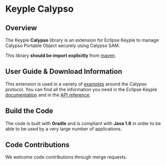 # Keyple Calypso

## Overview

The Keyple **Calypso** library is an extension for Eclipse Keyple to manage Calypso Portable Object securely using Calypso SAM.

This library **should be import explicitly** from [maven](https://mvnrepository.com/artifact/org.eclipse.keyple/keyple-java-calypso).

## User Guide & Download Information

This extension is used in a variety of [examples](/java/example/calypso/local/) around the Calypso protocol. You can find all the information you need in the Eclipse Keyple [documentation](https://keyple.org/docs) and in the [API reference](https://keyple.org/docs/api-reference/).

## Build the Code

The code is built with **Gradle** and is compliant with **Java 1.6** in order to be able to be used by a very large number of applications.

## Code Contributions

We welcome code contributions through merge requests.
